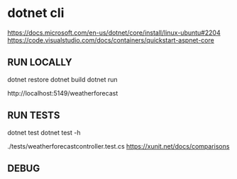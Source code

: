 # dotnet cli

https://docs.microsoft.com/en-us/dotnet/core/install/linux-ubuntu#2204
https://code.visualstudio.com/docs/containers/quickstart-aspnet-core


## RUN LOCALLY

dotnet restore
dotnet build
dotnet run

http://localhost:5149/weatherforecast


## RUN TESTS

dotnet test
dotnet test -h

./tests/weatherforecastcontroller.test.cs
https://xunit.net/docs/comparisons


## DEBUG

